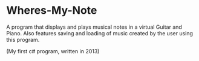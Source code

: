 # Wheres-My-Note
A program that displays and plays musical notes in a virtual Guitar and Piano.
Also features saving and loading of music created by the user using this program.

(My first c# program, written in 2013)
